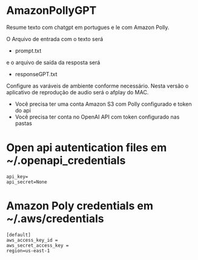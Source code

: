 # AmazonPollyGPT
Resume texto com chatgpt em portugues e le com Amazon Polly.

O Arquivo de entrada com o texto será 
- prompt.txt 

e o arquivo de saída da resposta será 
- responseGPT.txt

Configure as varáveis de ambiente conforme necessário. Nesta versão o aplicativo de reprodução de audio será o afplay do MAC.

- Você precisa ter uma conta Amazon S3 com Polly configurado e token do api
- Você precisa ter conta no OpenAI API com token configurado nas pastas

# Open api autentication files em ~/.openapi_credentials
```
api_key=
api_secret=None
```

# Amazon Poly credentials em ~/.aws/credentials
```
[default]
aws_access_key_id = 
aws_secret_access_key = 
region=us-east-1
```
